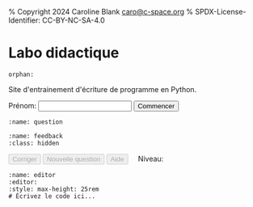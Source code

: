 % Copyright 2024 Caroline Blank <caro@c-space.org>
% SPDX-License-Identifier: CC-BY-NC-SA-4.0

# Labo didactique

```{metadata}
orphan:
```

<style>
#question pre,
#feedback pre {
    white-space: pre-wrap;
}
#level {
    margin-left: 1rem;
}
</style>

<script type="module">
import {bearerAuthorization, domLoaded, fetchJson, text, toBase64} from '../_static/tdoc/core.js';
import {decryptSecret, pageKey, random} from '../_static/tdoc/crypto.js';
import {findEditor} from '../_static/tdoc/editor.js';

// Créé la clé des secrets pour les APIs.
const key = await pageKey('key', 'nMHqoWnA0tvA');

// Décrypte les informations d'identification pour l'API de logging.
const storeUrl = tdoc.store_url || `${location.origin}/*store`;
const storeToken = await decryptSecret(key, {
    iv: 'vgVd4UDZlHfcA99C',
    data: 'iZm48UGgU0I/H3tP4W4ytR1SGZQ0RDGv+mNdPCAAqZGRc2mK8/DEVttoAZ9f3mEo',
});
const session = await toBase64(await random(18));

// Décrypte les informations d'identification pour l'API de chat.
const completionsURL =
    "https://im-api.proxy.c-space.net/1/ai/782/openai/chat/completions";
const compToken = await decryptSecret(key, {
    iv: 'WhVOIKndPgFcQp8x',
    data: 'cB2+NNx58sdf5faBu+65lYUit6U2HDWA9Tt110nr+NsHxCc/T9Ael+FrE1qmylZQfB' +
          'isbrRRQg46vAZL76Rk0cGAdWM43A82YImq59xOk5el2EMsRi2VIyVXOswoJbNQ',
});

let conversationId = 0;
const conversation = {
    'model': 'llama3',
    'messages': [],
};

function logConversation(data) {
    return fetchJson(`${storeUrl}/log`, {
        headers: bearerAuthorization(storeToken),
        body: {
            'time': Date.now(),
            'location': location.origin + location.pathname,
            'session': session,
            'data': {
                'id': conversationId,
                'name': name.value,
                'conversation': structuredClone(conversation),
                ...data,
            },
        },
    });
}

// Ajoute une question à la conversation.
async function ask(action, attrs, prompt) {
    conversation['messages'].push({'content': prompt, 'role': 'user'});
    try {
        const resp = await fetchJson(completionsURL, {
            headers: bearerAuthorization(compToken),
            body: conversation,
        });
        const msg = resp['choices'][0]['message'];
        conversation['messages'].push(msg);
        logConversation({
            'type': 'response', 'action': action, ...attrs,
            'level': level, 'score': score,
        });
        return msg['content'];
    } catch (e) {
        logConversation({
            'type': 'error', 'action': action, ...attrs,
            'level': level, 'score': score,
            'error': e.toString(),
        });
        throw e;
    }
}

let level = 0;
let score = 0;
let mistakeMade = false;
const examples = [[`\
Écrivez le programme Python qui correspond à l'algorithme suivant:
Demandez à l'utilisateur la longueur d'un rectangle. Sa largeur mesure 14.5.
Calculez et affichez l'aire du rectangle.
`, `\
Demandez à l'utilisateur une valeur.
Pas de calcul avec des cercles. Pas d'exercice avec des notes.
Un énoncé simple avec un seul calcul à effectuer.
Il ne doit pas y avoir de if, seulement un calcul simple.`,
    ], [`\
Écrivez le programme Python qui correspond à l'algorithme suivant:
Demandez l'âge à l'utilisateur.
S'il a 18 ans et plus, affichez qu'il est majeur, sinon affichez qu'il est \
mineur.
`, `\
Il ne doit contenir qu'un if et un else. La valeur utile pour le if doit être \
indiquée. Considérer que la valeur entrée par l'utilisateur est valide.`,
    ], [`\
Écrivez le programme Python qui correspond à l'algorithme suivant:
Demandez l'âge à l'utilisateur.
S'il a moins de 16, affichez qu'il n'a pas le droit de boire d'alcool.
S'il a 16 ans et moins de 18 ans, affichez qu'il a le droit de boire du vin et \
de la bière.
Sinon affichez qu'il a le droit de boire de l'alcool.
`, `\
Il doit contenir un elif. Les valeurs utiles pour les if, elif et else, \
doivent être indiquée en précisant si c'est strictement ou inclu. Considérer \
que la valeur entrée par l'utilisateur est valide. \
Pas de calcul à faire, juste afficher du texte.`,
    ], [`\
Écrivez le programme Python qui correspond à l'algorithme suivant:
Initialisez une variable compte_a_rebours à 10.
Tant que compte_a_rebours est plus grand que 0, affichez la valeur de \
compte_a_rebours.
Soustraire 1 à compte_a_rebours.
Affichez 'BOOM'.
`, `\
Utilisez une boucle while. Pas de demande à l'utilisateur. Pas de listes. Pas \
de calcul aléatoire avec le module random. Ne pas utiliser d'exemple avec des \
notes.`,
    ], [`\
Écrivez le programme Python qui correspond à l'un des algorithmes suivants:
Affichez les nombres de 0 à 50 (inclus).
`, `\
Utiliser for i in range(n) avec un seul paramètre. Ne pas demander d'afficher \
des lettres. Doit générer une suite des nombres entiers qui se suivent. Les \
valeurs de début et fin ne doivent pas être les mêmes.`,
]];

await domLoaded;

const name = document.querySelector('#name');

const nameKey = 't-doc:firstName'
const firstName = localStorage.getItem(nameKey);
if (firstName !== null) name.setAttribute('value', firstName);

const question = document.querySelector('#question pre');
const feedback = document.querySelector('#feedback');

const correct = document.querySelector('#correct');
const newQuestion = document.querySelector('#new-question');
const help = document.querySelector('#help');
const levelNum = document.querySelector('#levelNum');

// Exécute une fonction en bloquant les boutons.
async function blocking(fn) {
    correct.disabled = newQuestion.disabled = help.disabled = true;
    try {
        return await fn();
    } finally {
        correct.disabled = newQuestion.disabled = help.disabled = false;
    }
}

function setEditorText(text) {
    const editor = findEditor(document.querySelector('#editor'));
    editor.dispatch(editor.state.update({
        changes: {from: 0, to: editor.state.doc.length, insert: text},
    }));
}

// Génère une nouvelle question.
async function generateQuestion() {
    levelNum.textContent = `${level + 1}`;
    question.replaceChildren(text("Génération d'une nouvelle question..."));
    const [ex, constraint] = examples[level];
    try {
        const q = await ask('new', {}, `\
Génère un autre exercice du même genre que l'exemple donné ci-dessous sans \
mentionner la condition dans l'énoncé, mais sois créatif ou pas. L'énoncé doit \
avoir du sens. Utilise des CHF à la place des euros. Si l'exercice parle de \
note de l'élève considérer des notes entre 0 et 6 au dixième.

Cet exercice doit suivre la condition suivante: ${constraint}
Transmettre juste l'énoncé de l'exercice sans la solution et autres \
commentaires.
Ne pas résoudre l'exercice et ne pas donner d'exemple.
Ne pas donner les conditions.

Exemple:
${ex}`);
        feedback.classList.add('hidden');
        question.replaceChildren(text(q));
    } catch (e) {
        question.replaceChildren(text(`ERREUR: ${e}`));
        throw e;
    }
}

commencer.addEventListener('click', async () => {
    localStorage.setItem(nameKey, name.value);
    await generateQuestion();
    correct.disabled = newQuestion.disabled = help.disabled = false;
    commencer.disabled = name.disabled = true;
});

correct.addEventListener('click', async () => {
    await blocking(async () => {
        // Obtient le code de l'utilisateur à partir de l'éditeur.
        const editor = findEditor(document.querySelector('#editor'));
        const code = editor.state.doc.toString();

        // Demande la correction de la réponse.
        const fb = await ask('correct', {'code': code}, `\
Vérifie si le code suivant correspond à l'énoncé.
Sans s'occuper de la gestion des erreurs et des fautes d'orthographe, vérifie \
si le code contient des erreurs de syntaxe, d'exécution ou de logique.

Si le code est vide ou ne contient qu'un commentaire, considérez cela comme une \
erreur.

S'il n'y a pas d'erreur et que le code est ou semble correct, renvoie \
seulement ok et rien d'autre.
S'il y a des erreurs, explique-les sans afficher de code python.

Si une valeur est demandée à l'utilisateur et que c'est toujours un nombre \
entier comme un âge, vérifiez que la valeur a été convertie en entier par \
int() et pas en float. Si c'est un nombre à virgule comme une note ou un \
montant, la conversion doit se faire avec float().
Si un cas a été traité dans le if, par exemple if a < 4, il n'est pas \
nécessaire d'écrire elif 4 <= a < 7, a <7 est suffisant, car le cas où 4 est \
plus petit que 4 a déjà été traité dans le if. Idem pour le else, ce n'est \
donc pas une erreur.
5.0 et 5 sont le même nombre, ce n'est donc pas une erreur.
2.5 et 2.50 sont le même nombre, ce n'est donc pas une erreur.
Dans la boucle for i in range(n), la boucle s'effectue de 0 à (n-1).
Dans la boucle for i in range(m, n), la boucle s'effectue de m à (n-1).

Le code commence ici:

${code.replace('await input_line', 'input')}
`);
        if (fb === "ok") {
            feedback.querySelector('pre').replaceChildren("Correct!");
            feedback.classList.remove('hidden');
            if (!mistakeMade) {
                score += 1;
                level = Math.floor(score / 2);
                if (score % 2 == 0) {
                    conversation['messages'] = [];
                    conversationId += 1;
                }
            }
            if (level >= examples.length) {
                question.replaceChildren(text("Bravo, tu as terminé!"));
                return;
            }
            mistakeMade = false;
            setEditorText("");
            await generateQuestion();
        } else {
            mistakeMade = true;
            feedback.querySelector('pre').replaceChildren(text(fb));
            feedback.classList.remove('hidden');
        }
    });
    if (level >= examples.length) {
        newQuestion.disabled = correct.disabled = help.disabled = true;
    }
});

newQuestion.addEventListener('click', async () => {
    await blocking(async () => {
        feedback.classList.add('hidden');
        mistakeMade = false;
        setEditorText("");
        await generateQuestion();
    });
});

help.addEventListener('click', async () => {
    await blocking(async () => {
        // Obtient le code de l'utilisateur à partir de l'éditeur.
        const editor = findEditor(document.querySelector('#editor'));
        const code = editor.state.doc.toString();

        // Demande la solution de l'exercice.
        const helpResp = await ask('help', {'code': code}, `\
Donne la solution de l'exercice en expliquant comment faire sans mentionner la \
condition.
`);
        feedback.querySelector('pre').replaceChildren(text(helpResp));
        feedback.classList.remove('hidden');

    });
    correct.disabled = true;
});
</script>

Site d'entrainement d'écriture de programme en Python.

<label for="name">Prénom:</label>
<input type="text" id="name" size="20"/>
<button id="commencer" class="tdoc-button">Commencer</button>

```{code-block} text
:name: question
```

```{code-block} text
:name: feedback
:class: hidden
```

<button id="correct" class="tdoc-button" disabled>Corriger</button>
<button id="new-question" class="tdoc-button" disabled>Nouvelle question</button>
<button id="help" class="tdoc-button" disabled>Aide</button>
<span id="level">Niveau: <span id="levelNum"></span></span>

```{exec} python
:name: editor
:editor:
:style: max-height: 25rem
# Écrivez le code ici...
```

